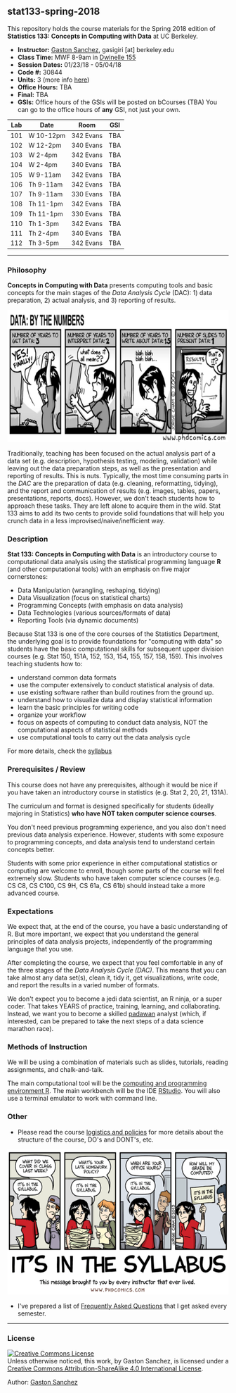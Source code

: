 ## stat133-spring-2018

This repository holds the course materials for the Spring 2018 edition of 
__Statistics 133: Concepts in Computing with Data__ at UC Berkeley.


- __Instructor:__ [Gaston Sanchez](http://gastonsanchez.com), gasigiri [at] berkeley.edu
- __Class Time:__ MWF 8-9am in [Dwinelle 155](http://www.berkeley.edu/map?dwinelle)
- __Session Dates:__ 01/23/18 - 05/04/18
- __Code #:__ 30844
- __Units:__ 3 (more info [here](http://classes.berkeley.edu/content/2018-spring-stat-133-001-lec-001))
- __Office Hours:__ TBA
- __Final:__ TBA
- __GSIs:__ Office hours of the GSIs will be posted on bCourses (TBA)
You can go to the office hours of __any__ GSI, not just your own.


| Lab | Date       | Room         | GSI             |
|-----|------------|--------------|-----------------|
| 101 | W 10-12pm  | 342 Evans    |       TBA       |
| 102 | W 12-2pm   | 340 Evans    |       TBA       |
| 103 | W 2-4pm    | 342 Evans    |       TBA       |
| 104 | W 2-4pm    | 340 Evans    |       TBA       |
| 105 | W 9-11am   | 342 Evans    |       TBA       |
| 106 | Th 9-11am  | 342 Evans    |       TBA       |
| 107 | Th 9-11am  | 330 Evans    |       TBA       |
| 108 | Th 11-1pm  | 342 Evans    |       TBA       |
| 109 | Th 11-1pm  | 330 Evans    |       TBA       |
| 110 | Th 1-3pm   | 342 Evans    |       TBA       |
| 111 | Th 2-4pm   | 340 Evans    |       TBA       |
| 112 | Th 3-5pm   | 342 Evans    |       TBA       |


-----


### Philosophy

__Concepts in Computing with Data__ presents computing tools and basic concepts 
for the main stages of the _Data Analysis Cycle_ (DAC): 1) data preparation, 
2) actual analysis, and 3) reporting of results. 

<img src="images/data-by-the-numbers.png" width="700" height="300">

Traditionally, teaching has been focused on the actual analysis part of a data 
set (e.g. description, hypothesis testing, modeling, validation) while leaving 
out the data preparation steps, as well as the presentation and reporting of results. 
This is nuts. Typically, the most time consuming parts in the _DAC_ are the 
preparation of data (e.g. cleaning, reformatting, tidying), and the report and 
communication of results (e.g. images, tables, papers, presentations, reports, docs). 
However, we don't teach students how to approach these tasks. They are left alone 
to acquire them in the wild. Stat 133 aims to add its two cents to provide solid 
foundations that will help you crunch data in a less 
improvised/naive/inefficient way.


### Description

__Stat 133: Concepts in Computing with Data__ is an introductory course to computational 
data analysis using the statistical programming language __R__ (and other computational tools)
with an emphasis on five major cornerstones:

- Data Manipulation (wrangling, reshaping, tidying)
- Data Visualization (focus on statistical charts)
- Programming Concepts (with emphasis on data analysis)
- Data Technologies (various sources/formats of data)
- Reporting Tools (via dynamic documents)

Because Stat 133 is one of the core courses of the Statistics Department,
the underlying goal is to provide foundations for "computing with data" so students 
have the basic computational skills for subsequent 
upper division courses (e.g. Stat 150, 151A, 152, 153, 154, 155, 157, 158, 159).
This involves teaching students how to:

- understand common data formats
- use the computer extensively to conduct statistical analysis of data.
- use existing software rather than build routines from the ground up.
- understand how to visualize data and display statistical information
- learn the basic principles for writing code
- organize your workflow
- focus on aspects of computing to conduct data analysis, NOT the 
computational aspects of statistical methods
- use computational tools to carry out the data analysis cycle

For more details, check the [syllabus](syllabus/README.md)


### Prerequisites / Review

This course does not have any prerequisites, although it would be nice if you 
have taken an introductory course in statistics (e.g. Stat 2, 20, 21, 131A). 

The curriculum and format is designed specifically for students (ideally 
majoring in Statistics) __who have NOT taken computer science courses__.

You don't need previous programming experience, and you also don't need previous
data analysis experience. However, students with some exposure to programming
concepts, and data analysis tend to understand certain concepts better.

Students with some prior experience in either computational statistics 
or computing are welcome to enroll, though some parts of the course will feel 
extremely slow. 
Students who have taken computer science courses (e.g. CS C8, CS C100, CS 9H, 
CS 61a, CS 61b) should instead take a more advanced course.



### Expectations

We expect that, at the end of the course, you have a basic understanding of R. 
But more important, we expect that you understand the general principles of 
data analysis projects, independently of the programming
language that you use.

After completing the course, we expect that you feel comfortable in any of 
the three stages of the _Data Analysis Cycle (DAC)_. This means that 
you can take almost any data set(s), clean it, tidy it, get visualizations, 
write code, and report the results in a varied number of formats.

We don't expect you to become a jedi data scientist, an R ninja, or a super coder. 
That takes YEARS of practice, training, learning, and collaborating. Instead, 
we want you to become a skilled [padawan](http://starwars.wikia.com/wiki/Padawan) 
analyst (which, if interested, can be prepared to take the next steps of a data 
science marathon race).



### Methods of Instruction

We will be using a combination of materials such as slides, tutorials, 
reading assignments, and chalk-and-talk.

The main computational tool will be the [computing and programming environment R](https://www.r-project.org/). 
The main workbench will be the IDE [RStudio](https://www.rstudio.com/).
You will also use a terminal emulator to work with command line.



### Other

- Please read the course [logistics and policies](syllabus/policies.md) for more details
about the structure of the course, DO's and DONT's, etc.

<a href="syllabus/policies.md"><img src="images/it-is-in-the-syllabus.png" width="580" height="330"></a>

- I've prepared a list of [Frequently Asked Questions](syllabus/faqs.md) that I get asked 
every semester.



-----

### License

<a rel="license" href="http://creativecommons.org/licenses/by-sa/4.0/"><img alt="Creative Commons License" style="border-width:0" src="https://i.creativecommons.org/l/by-sa/4.0/88x31.png" /></a><br />Unless otherwise noticed, this work, by Gaston Sanchez, is licensed under a <a rel="license" href="http://creativecommons.org/licenses/by-sa/4.0/">Creative Commons Attribution-ShareAlike 4.0 International License</a>.

Author: [Gaston Sanchez](http://gastonsanchez.com)
